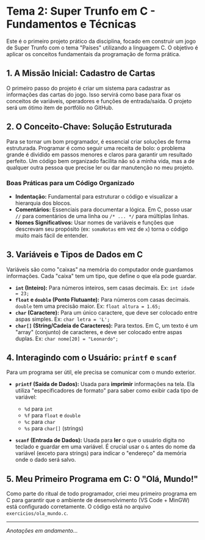 # Tema 2: Super Trunfo em C - Fundamentos e Técnicas

Este é o primeiro projeto prático da disciplina, focado em construir um jogo de Super Trunfo com o tema "Países" utilizando a linguagem C. O objetivo é aplicar os conceitos fundamentais da programação de forma prática.

## 1. A Missão Inicial: Cadastro de Cartas

O primeiro passo do projeto é criar um sistema para cadastrar as informações das cartas do jogo. Isso servirá como base para fixar os conceitos de variáveis, operadores e funções de entrada/saída. O projeto será um ótimo item de portfólio no GitHub.

## 2. O Conceito-Chave: Solução Estruturada

Para se tornar um bom programador, é essencial criar soluções de forma estruturada. Programar é como seguir uma receita de bolo: o problema grande é dividido em passos menores e claros para garantir um resultado perfeito. Um código bem organizado facilita não só a minha vida, mas a de qualquer outra pessoa que precise ler ou dar manutenção no meu projeto.

### Boas Práticas para um Código Organizado

- **Indentação:** Fundamental para estruturar o código e visualizar a hierarquia dos blocos.
- **Comentários:** Essenciais para documentar a lógica. Em C, posso usar `//` para comentários de uma linha ou `/* ... */` para múltiplas linhas.
- **Nomes Significativos:** Usar nomes de variáveis e funções que descrevam seu propósito (ex: `somaNotas` em vez de `x`) torna o código muito mais fácil de entender.

## 3. Variáveis e Tipos de Dados em C

Variáveis são como "caixas" na memória do computador onde guardamos informações. Cada "caixa" tem um tipo, que define o que ela pode guardar.

- **`int` (Inteiro):** Para números inteiros, sem casas decimais. Ex: `int idade = 23;`
- **`float` e `double` (Ponto Flutuante):** Para números com casas decimais. `double` tem uma precisão maior. Ex: `float altura = 1.65;`
- **`char` (Caractere):** Para um único caractere, que deve ser colocado entre aspas simples. Ex: `char letra = 'L';`
- **`char[]` (String/Cadeia de Caracteres):** Para textos. Em C, um texto é um "array" (conjunto) de caracteres, e deve ser colocado entre aspas duplas. Ex: `char nome[20] = "Leonardo";`

## 4. Interagindo com o Usuário: `printf` e `scanf`

Para um programa ser útil, ele precisa se comunicar com o mundo exterior.

- **`printf` (Saída de Dados):** Usada para **imprimir** informações na tela. Ela utiliza "especificadores de formato" para saber como exibir cada tipo de variável:
  - `%d` para `int`
  - `%f` para `float` e `double`
  - `%c` para `char`
  - `%s` para `char[]` (strings)
  
- **`scanf` (Entrada de Dados):** Usada para **ler** o que o usuário digita no teclado e guardar em uma variável. É crucial usar o `&` antes do nome da variável (exceto para strings) para indicar o "endereço" da memória onde o dado será salvo.

## 5. Meu Primeiro Programa em C: O "Olá, Mundo!"

Como parte do ritual de todo programador, criei meu primeiro programa em C para garantir que o ambiente de desenvolvimento (VS Code + MinGW) está configurado corretamente. O código está no arquivo `exercicios/ola_mundo.c`.

---
*Anotações em andamento...*